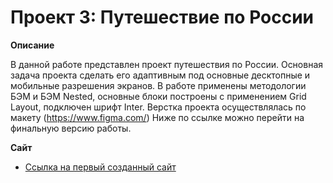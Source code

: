# Проект 3: Путешествие по России

**Описание**

В данной работе представлен проект путешествия по России. Основная задача проекта сделать его адаптивным под основные десктопные и мобильные разрешения экранов.
В работе применены методологии БЭМ и БЭМ Nested, основные блоки построены с применением Grid Layout, подключен шрифт Inter. Верстка проекта осуществлялась по макету (https://www.figma.com/) Ниже по ссылке можно перейти на финальную версию работы.

**Сайт**

* [Ссылка на первый созданный сайт](https://aleksandrshirobokov.github.io/russian-travel/index.html)
